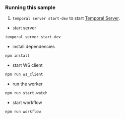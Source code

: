 ### Running this sample

1. `temporal server start-dev` to start [Temporal Server](https://github.com/temporalio/cli/#installation).


- start server

``` bash
temporal server start-dev
```

- install dependencies

``` bash
npm install
```

- start WS client

``` bash
npm run ws_client
```


- run the worker

``` bash
npm run start.watch
```


- start workflow

``` bash
npm run workflow
```

